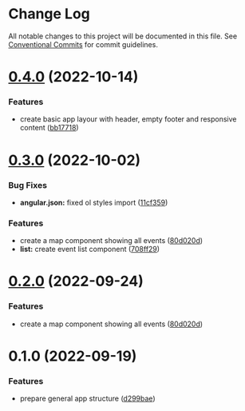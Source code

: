 # Change Log

All notable changes to this project will be documented in this file.
See [Conventional Commits](https://conventionalcommits.org) for commit guidelines.

# [0.4.0](https://github.com/Miwoli/jugger/compare/frontend@0.3.0...frontend@0.4.0) (2022-10-14)


### Features

* create basic app layour with header, empty footer and responsive content ([bb17718](https://github.com/Miwoli/jugger/commit/bb17718a743fe2730ab62b8ab3ef2765a275214f))





# [0.3.0](https://github.com/Miwoli/jugger/compare/frontend@0.1.0...frontend@0.3.0) (2022-10-02)


### Bug Fixes

* **angular.json:** fixed ol styles import ([11cf359](https://github.com/Miwoli/jugger/commit/11cf359fe94179b1953686e220201efda2e37260))


### Features

* create a map component showing all events ([80d020d](https://github.com/Miwoli/jugger/commit/80d020d0fee2f2cba16ab8922b7ad4c0e48d6201))
* **list:** create event list component ([708ff29](https://github.com/Miwoli/jugger/commit/708ff29044b7f1c9812e57563335bf7faa2beb69))





# [0.2.0](https://github.com/Miwoli/jugger/compare/frontend@0.1.0...frontend@0.2.0) (2022-09-24)


### Features

* create a map component showing all events ([80d020d](https://github.com/Miwoli/jugger/commit/80d020d0fee2f2cba16ab8922b7ad4c0e48d6201))





# 0.1.0 (2022-09-19)


### Features

* prepare general app structure ([d299bae](https://github.com/Miwoli/jugger/commit/d299bae4ad653d9bde2a38344fea055b28b50901))
